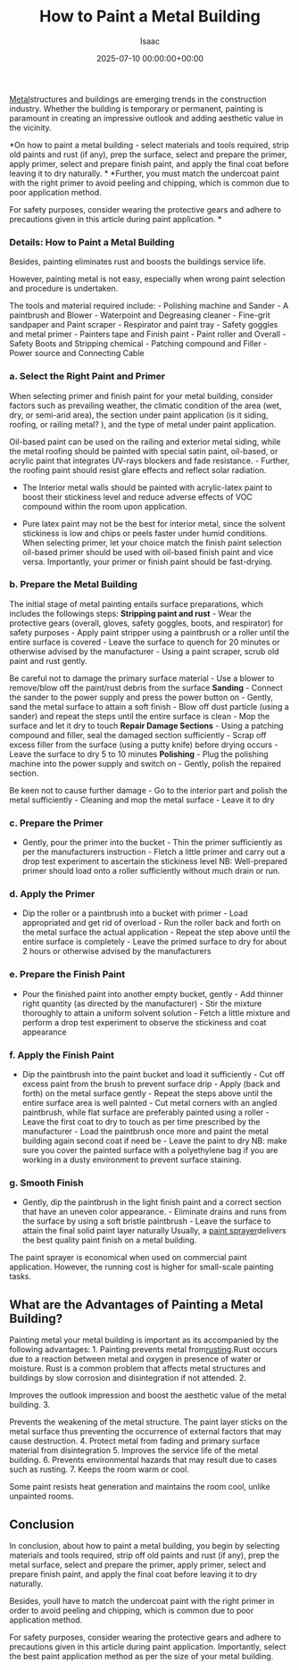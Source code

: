 ﻿---
title: How to Paint a Metal Building
description: Metal structures and buildings are emerging trends in the construction industry. Whether the building is temporary or permanent, painting is paramount in...
slug: /how-to-paint-a-metal-building/
date: 2025-07-10 00:00:00+00:00
lastmod: 2025-07-10 00:00:00+03:00
author: Isaac
categories:

- DIY Paintings

- Guide
tags:

- diy-paintings

- metal

- building
layout: post
---

[Metal](https://pestpolicy.com/can-you-use-acrylic-paint-on-metal/)structures and buildings are emerging trends in the construction industry. Whether the building is temporary or permanent, painting is paramount in creating an impressive outlook and adding aesthetic value in the vicinity.

*On how to paint a metal building - select materials and tools required, strip old paints and rust (if any), prep the surface, select and prepare the primer, apply primer, select and prepare finish paint, and apply the final coat before leaving it to dry naturally. * *Further, you must match the undercoat paint with the right primer to avoid peeling and chipping, which is common due to poor application method.

For safety purposes, consider wearing the protective gears and adhere to precautions given in this article during paint application. *

###  Details: How to Paint a Metal Building

Besides, painting eliminates rust and boosts the buildings service life.

However, painting metal is not easy, especially when wrong paint selection and procedure is undertaken.

The tools and material required include: - Polishing machine and Sander - A paintbrush and Blower - Waterpoint and Degreasing cleaner - Fine-grit sandpaper and Paint scraper - Respirator and paint tray - Safety goggles and metal primer - Painters tape and Finish paint - Paint roller and Overall - Safety Boots and Stripping chemical - Patching compound and Filler - Power source and Connecting Cable

###  a. Select the Right Paint and Primer

When selecting primer and finish paint for your metal building, consider factors such as prevailing weather, the climatic condition of the area (wet, dry, or semi-arid area), the section under paint application (is it siding, roofing, or railing metal? ), and the type of metal under paint application.

Oil-based paint can be used on the railing and exterior metal siding, while the metal roofing should be painted with special satin paint, oil-based, or acrylic paint that integrates UV-rays blockers and fade resistance. - Further, the roofing paint should resist glare effects and reflect solar radiation.

- The Interior metal walls should be painted with acrylic-latex paint to boost their stickiness level and reduce adverse effects of VOC compound within the room upon application.

- Pure latex paint may not be the best for interior metal, since the solvent stickiness is low and chips or peels faster under humid conditions. When selecting primer, let your choice match the finish paint selection oil-based primer should be used with oil-based finish paint and vice versa. Importantly, your primer or finish paint should be fast-drying.

###  b. Prepare the Metal Building

The initial stage of metal painting entails surface preparations, which includes the followings steps: **Stripping paint and rust** - Wear the protective gears (overall, gloves, safety goggles, boots, and respirator) for safety purposes - Apply paint stripper using a paintbrush or a roller until the entire surface is covered - Leave the surface to quench for 20 minutes or otherwise advised by the manufacturer - Using a paint scraper, scrub old paint and rust gently.

Be careful not to damage the primary surface material - Use a blower to remove/blow off the paint/rust debris from the surface **Sanding** - Connect the sander to the power supply and press the power button on - Gently, sand the metal surface to attain a soft finish - Blow off dust particle (using a sander) and repeat the steps until the entire surface is clean - Mop the surface and let it dry to touch **Repair Damage Sections** - Using a patching compound and filler, seal the damaged section sufficiently - Scrap off excess filler from the surface (using a putty knife) before drying occurs - Leave the surface to dry 5 to 10 minutes **Polishing** - Plug the polishing machine into the power supply and switch on - Gently, polish the repaired section.

Be keen not to cause further damage - Go to the interior part and polish the metal sufficiently - Cleaning and mop the metal surface - Leave it to dry

###  c. Prepare the Primer

- Gently, pour the primer into the bucket - Thin the primer sufficiently as per the manufacturers instruction - Fletch a little primer and carry out a drop test experiment to ascertain the stickiness level NB: Well-prepared primer should load onto a roller sufficiently without much drain or run.

###  d. Apply the Primer

- Dip the roller or a paintbrush into a bucket with primer - Load appropriated and get rid of overload - Run the roller back and forth on the metal surface the actual application - Repeat the step above until the entire surface is completely - Leave the primed surface to dry for about 2 hours or otherwise advised by the manufacturers

###  e. Prepare the Finish Paint

- Pour the finished paint into another empty bucket, gently - Add thinner right quantity (as directed by the manufacturer) - Stir the mixture thoroughly to attain a uniform solvent solution - Fetch a little mixture and perform a drop test experiment to observe the stickiness and coat appearance

###  f. Apply the Finish Paint

- Dip the paintbrush into the paint bucket and load it sufficiently - Cut off excess paint from the brush to prevent surface drip - Apply (back and forth) on the metal surface gently - Repeat the steps above until the entire surface area is well painted - Cut metal corners with an angled paintbrush, while flat surface are preferably painted using a roller - Leave the first coat to dry to touch as per time prescribed by the manufacturer - Load the paintbrush once more and paint the metal building again second coat if need be - Leave the paint to dry NB: make sure you cover the painted surface with a polyethylene bag if you are working in a dusty environment to prevent surface staining.

###  g. Smooth Finish

- Gently, dip the paintbrush in the light finish paint and a correct section that have an uneven color appearance. - Eliminate drains and runs from the surface by using a soft bristle paintbrush - Leave the surface to attain the final solid paint layer naturally Usually, a [paint sprayer](https://pestpolicy.com/how-to-spray-paint-metal/)delivers the best quality paint finish on a metal building.

The paint sprayer is economical when used on commercial paint application. However, the running cost is higher for small-scale painting tasks.

##  What are the Advantages of Painting a Metal Building?

Painting metal your metal building is important as its accompanied by the following advantages: 1. Painting prevents metal from[rusting](https://pestpolicy.com/best-paint-for-metal-garage-door/).Rust occurs due to a reaction between metal and oxygen in presence of water or moisture. Rust is a common problem that affects metal structures and buildings by slow corrosion and disintegration if not attended. 2.

Improves the outlook impression and boost the aesthetic value of the metal building. 3.

Prevents the weakening of the metal structure. The paint layer sticks on the metal surface thus preventing the occurrence of external factors that may cause destruction. 4. Protect metal from fading and primary surface material from disintegration 5. Improves the service life of the metal building. 6. Prevents environmental hazards that may result due to cases such as rusting. 7. Keeps the room warm or cool.

Some paint resists heat generation and maintains the room cool, unlike unpainted rooms.

##  Conclusion

In conclusion, about how to paint a metal building, you begin by selecting materials and tools required, strip off old paints and rust (if any), prep the metal surface, select and prepare the primer, apply primer, select and prepare finish paint, and apply the final coat before leaving it to dry naturally.

Besides, youll have to match the undercoat paint with the right primer in order to avoid peeling and chipping, which is common due to poor application method.

For safety purposes, consider wearing the protective gears and adhere to precautions given in this article during paint application. Importantly, select the best paint application method as per the size of your metal building.
